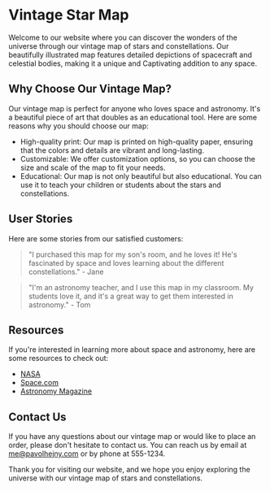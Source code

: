 <!--font:Poppins-->

# Vintage Star Map

Welcome to our website where you can discover the wonders of the universe through our vintage map of stars and constellations. Our beautifully illustrated map features detailed depictions of spacecraft and celestial bodies, making it a unique and Cap<wbr>ti<wbr>va<wbr>ting addition to any space.

## Why Choose Our Vintage Map?

Our vintage map is perfect for anyone who loves space and astronomy. It's a beautiful piece of art that doubles as an educational tool. Here are some reasons why you should choose our map:

-   High-quality print: Our map is printed on high-quality paper, ensuring that the colors and details are vibrant and long-lasting.
-   Customizable: We offer customization options, so you can choose the size and scale of the map to fit your needs.
-   Educational: Our map is not only beautiful but also educational. You can use it to teach your children or students about the stars and constellations.

## User Stories

Here are some stories from our satisfied customers:

> "I purchased this map for my son's room, and he loves it! He's fascinated by space and loves learning about the different constellations." - Jane

> "I'm an astronomy teacher, and I use this map in my classroom. My students love it, and it's a great way to get them interested in astronomy." - Tom

## Resources

If you're interested in learning more about space and astronomy, here are some resources to check out:

-   [NASA](#)
-   [Space.com](#)
-   [Astronomy Magazine](#)

## Contact Us

If you have any questions about our vintage map or would like to place an order, please don't hesitate to contact us. You can reach us by email at me@pavolhejny.com or by phone at 555-1234.

Thank you for visiting our website, and we hope you enjoy exploring the universe with our vintage map of stars and constellations.

<!--

Write me content for website with wallpaper which alt text is:

"A vintage map of the stars and constellations, with detailed illustrations of spacecraft and celestial bodies."

The name/title of the page should not be 1:1 copy of the alt text but rather a real content of the website which is using this wallpaper.

- Use markdown format
- Start with heading
- Heading should be short and concise
- The content should look like a real website
- The website should not be about the wallpaper, wallpaper is just a related background
- Heading should be contain work "wallpaper" or "background"
- Include real sections like references, contact, user stories, etc. use things relevant to the page purpose.
- Feel free to use structure like headings, bullets, numbering, blockquotes, paragraphs, horizontal lines, etc.
- You can use formatting like bold or _italic_
- You can include UTF-8 emojis
- Links should be only #hash anchors (and you can refer to the document itself)
- Do not include images


---


# Discover the Wonders of Space with our Vintage Map Wallpaper

Welcome to our website where you can explore the vast universe through our vintage map wallpaper. Our wallpaper features a beautifully illustrated map of the stars and constellations, complete with detailed illustrations of spacecraft and celestial bodies.

## Why Choose our Vintage Map Wallpaper?

Our vintage map wallpaper is perfect for anyone who loves space and astronomy. It's a unique way to bring the wonders of the universe into your home or office. Here are some reasons why you should choose our wallpaper:

- High-quality print: Our wallpaper is printed on high-quality paper, ensuring that the colors and details are vibrant and long-lasting.
- Easy to install: Our wallpaper is easy to install, and we provide step-by-step instructions to make the process as smooth as possible.
- Customizable: We offer customization options, so you can choose the size and scale of the map to fit your needs.

## User Stories

Here are some stories from our satisfied customers:

> "I love my vintage map wallpaper! It's such a unique addition to my living room, and it always sparks interesting conversations with guests." - Sarah

> "I installed the wallpaper in my son's bedroom, and he loves it! He's obsessed with space, and now he feels like he's sleeping under the stars every night." - Michael

## References

If you're interested in learning more about space and astronomy, here are some resources to check out:

- [NASA](#)
- [Space.com](#)
- [Astronomy Magazine](#)

## Contact Us

If you have any questions about our vintage map wallpaper or would like to place an order, please don't hesitate to contact us. You can reach us by email at me@pavolhejny.com or by phone at 555-1234.

Thank you for visiting our website, and we hope you enjoy exploring the wonders of space with our vintage map wallpaper.


---


Heading should not include word "wallpaper". The website should not be about the wallpaper itself, wallpaper is just a related background, rewrite whole content.


---


# Explore the Universe with Our Vintage Map of Stars and Constellations

Welcome to our website where you can discover the wonders of the universe through our vintage map of stars and constellations. Our beautifully illustrated map features detailed depictions of spacecraft and celestial bodies, making it a unique and Cap<wbr>ti<wbr>va<wbr>ting addition to any space.

## Why Choose Our Vintage Map?

Our vintage map is perfect for anyone who loves space and astronomy. It's a beautiful piece of art that doubles as an educational tool. Here are some reasons why you should choose our map:

- High-quality print: Our map is printed on high-quality paper, ensuring that the colors and details are vibrant and long-lasting.
- Customizable: We offer customization options, so you can choose the size and scale of the map to fit your needs.
- Educational: Our map is not only beautiful but also educational. You can use it to teach your children or students about the stars and constellations.

## User Stories

Here are some stories from our satisfied customers:

> "I purchased this map for my son's room, and he loves it! He's fascinated by space and loves learning about the different constellations." - Jane

> "I'm an astronomy teacher, and I use this map in my classroom. My students love it, and it's a great way to get them interested in astronomy." - Tom

## Resources

If you're interested in learning more about space and astronomy, here are some resources to check out:

- [NASA](#)
- [Space.com](#)
- [Astronomy Magazine](#)

## Contact Us

If you have any questions about our vintage map or would like to place an order, please don't hesitate to contact us. You can reach us by email at me@pavolhejny.com or by phone at 555-1234.

Thank you for visiting our website, and we hope you enjoy exploring the universe with our vintage map of stars and constellations.

-->
